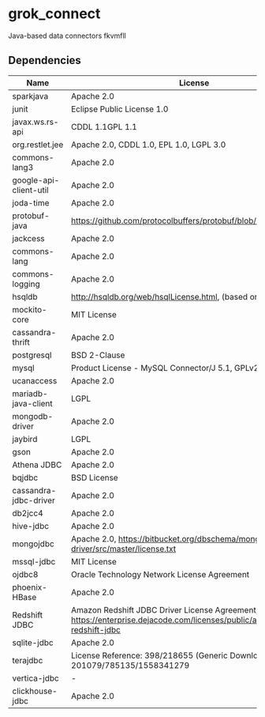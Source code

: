 # grok_connect

Java-based data connectors fkvmfll

## Dependencies

| Name                   | License                                                                                                               |
|------------------------|-----------------------------------------------------------------------------------------------------------------------|
| sparkjava              | Apache 2.0                                                                                                            |
| junit                  | Eclipse Public License 1.0                                                                                            |
| javax.ws.rs-api        | CDDL 1.1GPL 1.1                                                                                                       |
| org.restlet.jee        | Apache 2.0, CDDL 1.0, EPL 1.0, LGPL 3.0                                                                               |
| commons-lang3          | Apache 2.0                                                                                                            |
| google-api-client-util | Apache 2.0                                                                                                            |
| joda-time              | Apache 2.0                                                                                                            |
| protobuf-java          | <https://github.com/protocolbuffers/protobuf/blob/master/LICENSE>                                                     |
| jackcess               | Apache 2.0                                                                                                            |
| commons-lang           | Apache 2.0                                                                                                            |
| commons-logging        | Apache 2.0                                                                                                            |
| hsqldb                 | <http://hsqldb.org/web/hsqlLicense.html>, (based on BSD License)                                                      |
| mockito-core           | MIT License                                                                                                           |
| cassandra-thrift       | Apache 2.0                                                                                                            |
| postgresql             | BSD 2-Clause                                                                                                          |
| mysql                  | Product License - MySQL Connector/J 5.1, GPLv2                                                                        |
| ucanaccess             | Apache 2.0                                                                                                            |
| mariadb-java-client    | LGPL                                                                                                                  |
| mongodb-driver         | Apache 2.0                                                                                                            |
| jaybird                | LGPL                                                                                                                  |
| gson                   | Apache 2.0                                                                                                            |
| Athena JDBC            | Apache 2.0                                                                                                            |
| bqjdbc                 | BSD License                                                                                                           |
| cassandra-jdbc-driver  | Apache 2.0                                                                                                            |
| db2jcc4                | Apache 2.0                                                                                                            |
| hive-jdbc              | Apache 2.0                                                                                                            |
| mongojdbc              | Apache 2.0, <https://bitbucket.org/dbschema/mongodb-jdbc-driver/src/master/license.txt>                               |
| mssql-jdbc             | MIT License                                                                                                           |
| ojdbc8                 | Oracle Technology Network License Agreement                                                                           |
| phoenix-HBase          | Apache 2.0                                                                                                            |
| Redshift JDBC          | Amazon Redshift JDBC Driver License Agreement, <https://enterprise.dejacode.com/licenses/public/amazon-redshift-jdbc> |
| sqlite-jdbc            | Apache 2.0                                                                                                            |
| terajdbc               | License Reference: 398/218655 (Generic Download License) @ 201079/785135/1558341279                                   |
| vertica-jdbc           | -                                                                                                                     |
| clickhouse-jdbc        | Apache 2.0                                                                                                            |
